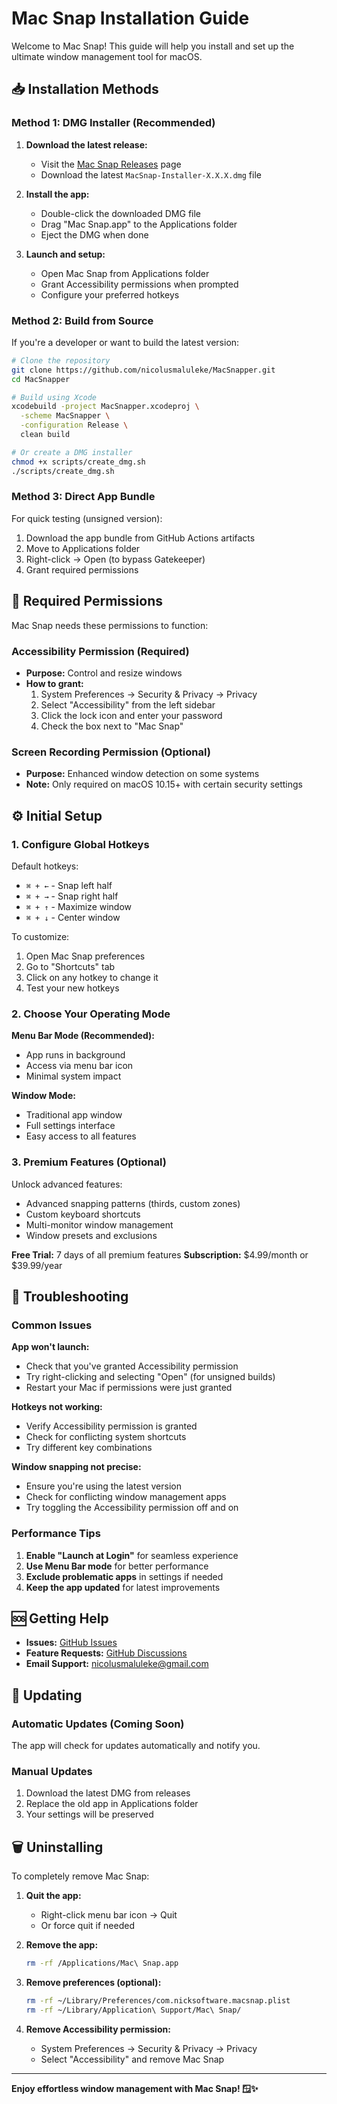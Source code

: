 # Mac Snap Installation Guide

Welcome to Mac Snap! This guide will help you install and set up the ultimate window management tool for macOS.

## 📥 Installation Methods

### Method 1: DMG Installer (Recommended)

1. **Download the latest release:**
   - Visit the [Mac Snap Releases](https://github.com/nicolusmaluleke/MacSnapper/releases) page
   - Download the latest `MacSnap-Installer-X.X.X.dmg` file

2. **Install the app:**
   - Double-click the downloaded DMG file
   - Drag "Mac Snap.app" to the Applications folder
   - Eject the DMG when done

3. **Launch and setup:**
   - Open Mac Snap from Applications folder
   - Grant Accessibility permissions when prompted
   - Configure your preferred hotkeys

### Method 2: Build from Source

If you're a developer or want to build the latest version:

```bash
# Clone the repository
git clone https://github.com/nicolusmaluleke/MacSnapper.git
cd MacSnapper

# Build using Xcode
xcodebuild -project MacSnapper.xcodeproj \
  -scheme MacSnapper \
  -configuration Release \
  clean build

# Or create a DMG installer
chmod +x scripts/create_dmg.sh
./scripts/create_dmg.sh
```

### Method 3: Direct App Bundle

For quick testing (unsigned version):

1. Download the app bundle from GitHub Actions artifacts
2. Move to Applications folder
3. Right-click → Open (to bypass Gatekeeper)
4. Grant required permissions

## 🔐 Required Permissions

Mac Snap needs these permissions to function:

### Accessibility Permission (Required)
- **Purpose:** Control and resize windows
- **How to grant:**
  1. System Preferences → Security & Privacy → Privacy
  2. Select "Accessibility" from the left sidebar
  3. Click the lock icon and enter your password
  4. Check the box next to "Mac Snap"

### Screen Recording Permission (Optional)
- **Purpose:** Enhanced window detection on some systems
- **Note:** Only required on macOS 10.15+ with certain security settings

## ⚙️ Initial Setup

### 1. Configure Global Hotkeys

Default hotkeys:
- `⌘ + ←` - Snap left half
- `⌘ + →` - Snap right half
- `⌘ + ↑` - Maximize window
- `⌘ + ↓` - Center window

To customize:
1. Open Mac Snap preferences
2. Go to "Shortcuts" tab
3. Click on any hotkey to change it
4. Test your new hotkeys

### 2. Choose Your Operating Mode

**Menu Bar Mode (Recommended):**
- App runs in background
- Access via menu bar icon
- Minimal system impact

**Window Mode:**
- Traditional app window
- Full settings interface
- Easy access to all features

### 3. Premium Features (Optional)

Unlock advanced features:
- Advanced snapping patterns (thirds, custom zones)
- Custom keyboard shortcuts
- Multi-monitor window management
- Window presets and exclusions

**Free Trial:** 7 days of all premium features
**Subscription:** $4.99/month or $39.99/year

## 🔧 Troubleshooting

### Common Issues

**App won't launch:**
- Check that you've granted Accessibility permission
- Try right-clicking and selecting "Open" (for unsigned builds)
- Restart your Mac if permissions were just granted

**Hotkeys not working:**
- Verify Accessibility permission is granted
- Check for conflicting system shortcuts
- Try different key combinations

**Window snapping not precise:**
- Ensure you're using the latest version
- Check for conflicting window management apps
- Try toggling the Accessibility permission off and on

### Performance Tips

1. **Enable "Launch at Login"** for seamless experience
2. **Use Menu Bar mode** for better performance
3. **Exclude problematic apps** in settings if needed
4. **Keep the app updated** for latest improvements

## 🆘 Getting Help

- **Issues:** [GitHub Issues](https://github.com/nicolusmaluleke/MacSnapper/issues)
- **Feature Requests:** [GitHub Discussions](https://github.com/nicolusmaluleke/MacSnapper/discussions)
- **Email Support:** nicolusmaluleke@gmail.com

## 🔄 Updating

### Automatic Updates (Coming Soon)
The app will check for updates automatically and notify you.

### Manual Updates
1. Download the latest DMG from releases
2. Replace the old app in Applications folder
3. Your settings will be preserved

## 🗑️ Uninstalling

To completely remove Mac Snap:

1. **Quit the app:**
   - Right-click menu bar icon → Quit
   - Or force quit if needed

2. **Remove the app:**
   ```bash
   rm -rf /Applications/Mac\ Snap.app
   ```

3. **Remove preferences (optional):**
   ```bash
   rm -rf ~/Library/Preferences/com.nicksoftware.macsnap.plist
   rm -rf ~/Library/Application\ Support/Mac\ Snap/
   ```

4. **Remove Accessibility permission:**
   - System Preferences → Security & Privacy → Privacy
   - Select "Accessibility" and remove Mac Snap

---

**Enjoy effortless window management with Mac Snap! 🪟✨**
